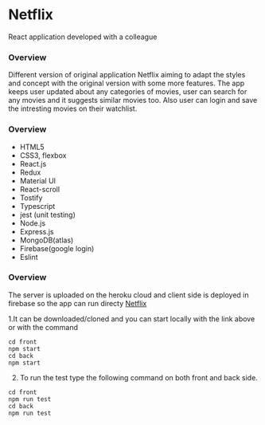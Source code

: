 # Netflix 

React application developed with a colleague

### Overview
Different version of original application Netflix aiming to adapt the styles and concept with the original version with some more features. The app keeps user updated about any categories of movies, user can search for any movies and it suggests similar movies too. Also user can login and save the intresting movies on their watchlist.

### Overview
- HTML5    
- CSS3, flexbox
- React.js
- Redux
- Material UI
- React-scroll
- Tostify
- Typescript
- jest (unit testing)
- Node.js
- Express.js
- MongoDB(atlas)
- Firebase(google login)
- Eslint

### Overview
The server is uploaded on the heroku cloud and client side is deployed in firebase so the app can run directy  [Netflix](https://netflix-318da.web.app/)

1.It can be downloaded/cloned and you can start locally with the link above or with the command 
``` 
cd front
npm start
cd back
npm start
 ```

 2. To run the test type the following command on both front and back side.
 ``` 
cd front
npm run test
cd back
npm run test
 ```
